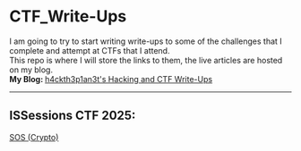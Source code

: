 # CTF_Write-Ups
I am going to try to start writing write-ups to some of the challenges that I complete and attempt at CTFs that I attend. <br>
This repo is where I will store the links to them, the live articles are hosted on my blog. <br>
<strong>My Blog: </strong> <a href="https://h4ckth3p1an3t.livejournal.com/" target="__blank__"> h4ckth3p1an3t's Hacking and CTF Write-Ups </a>

<hr>

<h2> ISSessions CTF 2025: </h2>
<a href="https://h4ckth3p1an3t.livejournal.com/384.html" target="__blank__">SOS (Crypto)</a>
